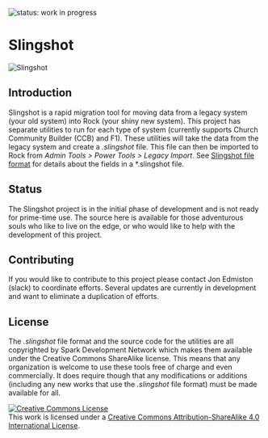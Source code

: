 ![status: work in progress](https://img.shields.io/badge/status-work%20in%20progress-orange.svg)

# Slingshot

![Slingshot](https://raw.githubusercontent.com/SparkDevNetwork/Slingshot/develop/Images/slingshot.png)

## Introduction
Slingshot is a rapid migration tool for moving data from a legacy system (your old system) into Rock (your shiny new system). This project has separate utilities to run for each type of system (currently supports Church Community Builder (CCB) and F1). These utilities will take the data from the legacy system and create a *.slingshot* file. This file can then be imported to Rock from *Admin Tools > Power Tools > Legacy Import*.  See <a href="https://github.com/SparkDevNetwork/Rock/blob/develop/Documentation/slingshot-file-format.md">Slingshot file format</a> for details about the fields in a *.slingshot file.

## Status
The Slingshot project is in the initial phase of development and is not ready for prime-time use. The source here is available for those adventurous souls who like to live on the edge, or who would like to help with the development of this project.

## Contributing
If you would like to contribute to this project please contact Jon Edmiston (slack) to coordinate efforts. Several updates are currently in development and want to eliminate a duplication of efforts.

## License
The *.slingshot* file format and the source code for the utilities are all copyrighted by Spark Development Network which makes them available under the Creative Commons ShareAlike license. This means that any organization is welcome to use these tools free of charge and even commercially. It does require though that any modifications or additions (including any new works that use the *.slingshot* file format) must be made available for all.

<a rel="license" href="http://creativecommons.org/licenses/by-sa/4.0/"><img alt="Creative Commons License" style="border-width:0" src="https://i.creativecommons.org/l/by-sa/4.0/88x31.png" /></a><br />This work is licensed under a <a rel="license" href="http://creativecommons.org/licenses/by-sa/4.0/">Creative Commons Attribution-ShareAlike 4.0 International License</a>.
